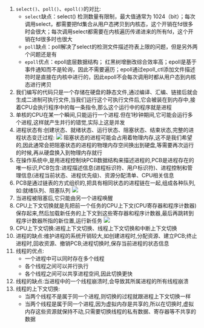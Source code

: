 1. `select()`、`poll()`、`epoll()`的对比:
   * `select`缺点：select() 检测数量有限制，最大值通常为 1024（bit）；每次调用select，都需要把fd集合从用户态拷贝到内核态，这个开销在fd很多时会很大；每次调用select都需要在内核遍历传递进来的所有fd，这个开销在fd很多时也很大
   * `poll`缺点：poll解决了select的检测文件描述符表上限的问题，但是另外两个问题还是有
   * `epoll`优点：epoll底层数据结构； 红黑树增删改综合效率高；epoll是基于事件通知而不是轮询，因此不需要遍历；epoll通过epoll_ctl添加文件描述符时是直接在内核中进行的，因此epoll不会每次调用时都从用户态到内核态进行拷贝
2. 我们编写的代码只是一个存储在硬盘的静态文件,通过编译、汇编、链接后就会生成二进制可执行文件,当我们运行这个可执行文件后,它会被装在到内存中,接着CPU会执行程序中的每一条指令,那么这个运行中的程序就是进程
3. 单核的CPU在某一个瞬间,只能运行一个进程.但在1秒钟期间,它可能会运行多个进程,这样就产生并行的错觉,实际上这是并发
4. 进程状态有:创建状态、就绪状态、运行状态、阻塞状态、结束状态,完整的进程状态变迁过程:
   ![](../markdown图像集/2025-05-17-09-46-56.png)
   阻塞状态的进程可能会占用着物理内存,这不是我们希望的,因此通常会把阻塞状态的进程的物理内存空间换出到硬盘,等需要再次运行的时候,再从硬盘换入到物理内存就行
5. 在操作系统中,是用进程控制块PCB数据结构来描述进程的,PCB是进程存在的唯一标识,PCB包含:进程描述信息(进程标识符、用户标识符)、进程控制和管理信息(进程当前状态、进程优先级)、资源分配清单、CPU相关信息
6. PCB是通过链表的方式组织的,把具有相同状态的进程链在一起,组成各种队列,如:就绪队列、阻塞队列
   ![](../markdown图像集/2025-05-17-09-53-46.png)
7. 当进程被阻塞后,它只能由另一个进程唤醒
8. CPU上下文切换就是先把前一个任务的CPU上下文(CPU寄存器和程序计数器)保存起来,然后加载新任务的上下文到这些寄存器和程序计数器,最后再跳转到程序计数器所指的新位置,运行新任务
   ![](../markdown图像集/2025-05-17-10-04-47.png)
9.  CPU上下文切换:进程上下文切换、线程上下文切换和中断上下文切换
10. 进程的缺点:维护进程的系统开销较大,如创建进程时,分配资源、建立PCB;终止进程时,回收资源、撤销PCB;进程切换时,保存当前进程的状态信息
11. 线程的优点:
    * 一个进程中可以同时存在多个线程
    * 各个线程之间可以并行执行
    * 各个线程之间可以共享进程空间,因此切换更快
12. 线程的缺点:当进程中的一个线程崩溃时,会导致其所属进程的所有线程崩溃
13. 线程的上下文切换:
    * 当两个线程不是属于同一个进程,则切换的过程就跟进程上下文切换一样
    * 当两个线程是属于同一个进程,因为虚拟内存是共享的,所以在切换时,虚拟内存这些资源就保持不动,只需要切换线程的私有数据、寄存器等不共享的数据